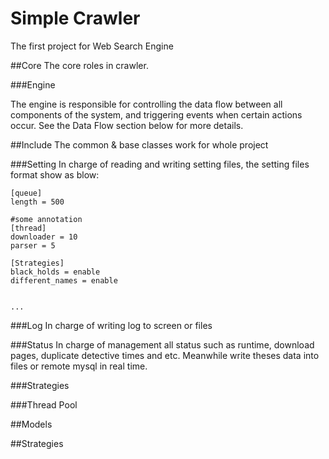 # Simple Crawler
The first project for Web Search Engine

##Core
The core roles in crawler.

###Engine

The engine is responsible for controlling the data flow between all components of the system, and triggering events when certain actions occur. See the Data Flow section below for more details.

##Include
The common & base classes work for whole project

###Setting
In charge of reading and writing setting files, the setting files format show as blow:
```
[queue]
length = 500

#some annotation
[thread]
downloader = 10
parser = 5

[Strategies]
black_holds = enable
different_names = enable


...
```

###Log
In charge of writing log to screen or files

###Status
In charge of management all status such as runtime, download pages, duplicate detective times and etc. Meanwhile write theses data into files or remote mysql in real time.

###Strategies

###Thread Pool


##Models

##Strategies
